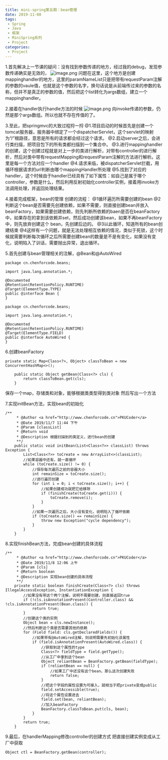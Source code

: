 ```yaml
---
title: mini-spring第五期：bean管理
date: 2019-11-08
tags:
 - Spring
 - Java
 - 框架
 - MiniSpring系列
 - Project
categories:
 - Project
---
```


1.首先解决上一节课的疑问：没有找到参数传递的地方，经过我的debug，发现参数传递确实是无效的，
![image.png](https://img.hacpai.com/file/2019/11/image-bb0d10d6.png)
问题在这里，这个地方是创建mappinghandler的地方，这里的paramNameList只是把带有requestParam注解的参数的vaule值，也就是这个参数的名字，换句话说是从前端传过来的参数的名称，但并不是真正的参数的值，然后把这个list转化为args数组，建立一个mappinghandler。

2.接着在handler执行handle方法的时候
![image.png](https://img.hacpai.com/file/2019/11/image-61f37d6d.png)
向invoke传递的参数，仍然是那个args数组。所以也就不存在传值的了。

3.至此，把springmvc的大致过程捋一捋
@1.项目启动的时候首先是创建一个tomcat服务器，服务器中绑定了一个dispatcherServlet，这个servlet的映射为“/”根路径，意思是所有的请求都会经过这个请求。
@2.启动server之后，会进行类扫描，把项目包下的所有类都扫描到一个集合中。
@3.进行mappinghandler的创建，这个创建过程就是对上一步的类进行解析，对带有controller的进行解析，然后对类中带有requestMapping和requestParam注解的方法进行解析。这里是每一个方法对应一个handler
@4.请求来临，被dispatcherServlet拦截，用循环根据请求的url判断由哪个mappingHandler所处理
@5.找到了对应的handler，这个时候由于handler已经具有了如下属性：如自己是属于哪个controller，参数是什么，然后利用反射初始化controller实例，接着用invoke方法调用处理，并返回处理结果。

4.接着完成框架，bean的管理
创建的流程：
@1循环遍历所需要创建的bean
@2判断这个bean是否需要先创建依赖，如果不需要，则直接创建bean并放入beanFactory，如果需要创建依赖，则先判断所依赖的baen是否在beanFactory中，如果存在的拿到该依赖并set，然后成功创建该bean，如果不再beanFactory中，则先放弃创建这个 bean，先创建后边的。
@3以此循环，知道所有的bean创建结束
@4这样有一个问题，就是无法处理相互依赖的情况，类似于死锁，这个时候就需要判断每次循环之后所需要创建bean的数量是不是有变化，如果没有变化，说明陷入了训话，需要抛出异常，退出循环。

5.首先创建与bean管理相关的注解，@Bean和@AutoWired
```
package cn.chenforcode.beans;

import java.lang.annotation.*;

@Documented
@Retention(RetentionPolicy.RUNTIME)
@Target(ElementType.TYPE)
public @interface Bean {
}

```
```
package cn.chenforcode.beans;

import java.lang.annotation.*;

@Documented
@Retention(RetentionPolicy.RUNTIME)
@Target(ElementType.FIELD)
public @interface AutoWired {
}

```

6.创建beanFactory
```
private static Map<Class<?>, Object> classToBean = new ConcurrentHashMap<>();

    public static Object getBean(Class<?> cls) {
        return classToBean.get(cls);
    }
```
保存一个map，存储类和对象，能够根据类类型得到类对象
然后写出一个方法

7.实现initBean方法，实现bean的初始化
```
/**
     * @Author <a href="http://www.chenforcode.cn">PKUCoder</a>
     * @Date 2019/11/7 11:44 下午
     * @Param [classList]
     * @Return void
     * @Description 根据扫描到的类定义，进行bean的创建
     **/
    public static void initBean(List<Class<?>> classList) throws Exception {
        List<Class<?>> toCreate = new ArrayList<>(classList);
        //如果容器中还有，就一直循环
        while (toCreate.size() != 0) {
            //保存每次遍历之前的容器大小
            int remainSize = toCreate.size();
            //进行遍历创建
            for (int i = 0; i < toCreate.size(); i++) {
                //如果创建成功就把它给移除
                if (finishCreate(toCreate.get(i))) {
                    toCreate.remove(i);
                }
            }
            //如果一次遍历之后，大小没有变化，说明陷入了循环依赖
            if (toCreate.size() == remainSize) {
                throw new Exception("cycle dependency");
            }
        }
    }
```

8.实现finishBean方法，完成bean创建的具体流程
```
/**
     * @Author <a href="http://www.chenforcode.cn">PKUCoder</a>
     * @Date 2019/11/8 12:06 上午
     * @Param [cls]
     * @Return boolean
     * @Description 实现bean创建的具体流程
     **/
    private static boolean finishCreate(Class<?> cls) throws IllegalAccessException, InstantiationException {
        //如果没有带这个两个注解，说明不需要创建，则直接返回true
        if (!cls.isAnnotationPresent(Controller.class) && !cls.isAnnotationPresent(Bean.class)) {
            return true;
        }
        //创建这个类的实例
        Object bean = cls.newInstance();
        //然后判断这个类是否需要其他的依赖
        for (Field field: cls.getDeclaredFields()) {
            //如果带有@AutoWired注解，则说明需要先初始化该属性
            if (field.isAnnotationPresent(AutoWired.class)) {
                //获取到这个属性的type
                Class<?> fieldType = field.getType();
                //从工厂中拿到这个bean
                Object reliantBean = BeanFactory.getBean(fieldType);
                if (reliantBean == null) {
                    //如果工厂中还没有这个bean，那么这次创建失败
                    return false;
                }
                //把这个字段的属性设置为可接入，就相当于把private变成public
                field.setAccessible(true);
                //将这个属性设置进去
                field.set(bean, reliantBean);
                //加入beanFactory
                BeanFactory.classToBean.put(cls, bean);
            }
        }
        return true;
    }
```
9.最后，在handlerMapping修改controller的创建方式
把直接创建实例变成从工厂中获取
```
Object ctl = BeanFactory.getBean(controller);
```
